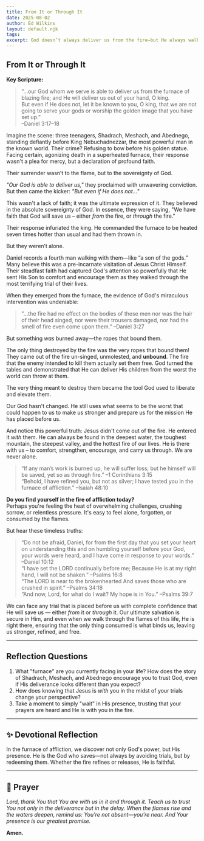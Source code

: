 ```yaml
---
title: From It or Through It
date: 2025-08-02
author: Ed Wilkins
layout: default.njk
tags:
excerpt: God doesn’t always deliver us from the fire—but He always walks with us through it. In the furnace of affliction, we discover not only His power, but His presence.
---
```


## From It or Through It

**Key Scripture:**

> “...our God whom we serve is able to deliver us from the furnace of blazing fire; and He will deliver us out of your hand, O king.  
> But even if He does not, let it be known to you, O king, that we are not going to serve your gods or worship the golden image that you have set up.”  
> –Daniel 3:17–18

Imagine the scene: three teenagers, Shadrach, Meshach, and Abednego, standing defiantly before King Nebuchadnezzar, the most powerful man in the known world. Their crime? Refusing to bow before his golden statue. Facing certain, agonizing death in a superheated furnace, their response wasn't a plea for mercy, but a declaration of profound faith.

Their surrender wasn’t to the flame, but to the sovereignty of God.

_"Our God is able to deliver us,"_ they proclaimed with unwavering conviction.  
But then came the kicker: _"But even if He does not..."_

This wasn't a lack of faith; it was the ultimate expression of it. They believed in the absolute sovereignty of God. In essence, they were saying, "We have faith that God will save us – either _from_ the fire, or _through_ the fire."

Their response infuriated the king. He commanded the furnace to be heated seven times hotter than usual and had them thrown in.

But they weren’t alone.

Daniel records a fourth man walking with them—like “a son of the gods.” Many believe this was a pre-incarnate visitation of Jesus Christ Himself. Their steadfast faith had captured God's attention so powerfully that He sent His Son to comfort and encourage them as they walked through the most terrifying trial of their lives.

When they emerged from the furnace, the evidence of God's miraculous intervention was undeniable:

> "...the fire had no effect on the bodies of these men nor was the hair of their head singed, nor were their trousers damaged, nor had the smell of fire even come upon them.” –Daniel 3:27

But something _was_ burned away—the ropes that bound them.

The only thing destroyed by the fire was the very ropes that bound them! They came out of the fire un-singed, unmolested, and **unbound**. The fire that the enemy intended to kill them actually set them free. God turned the tables and demonstrated that He can deliver His children from the worst the world can throw at them.

The very thing meant to destroy them became the tool God used to liberate and elevate them.

Our God hasn't changed. He still uses what seems to be the worst that could happen to us to make us stronger and prepare us for the mission He has placed before us.

And notice this powerful truth: Jesus didn't come out of the fire. He entered it _with_ them. He can always be found in the deepest water, the toughest mountain, the steepest valley, and the hottest fire of our lives. He is there with us – to comfort, strengthen, encourage, and carry us through. We are never alone.

> “If any man’s work is burned up, he will suffer loss; but he himself will be saved, yet so as through fire.” –1 Corinthians 3:15  
> “Behold, I have refined you, but not as silver; I have tested you in the furnace of affliction.” –Isaiah 48:10

**Do you find yourself in the fire of affliction today?**  
Perhaps you're feeling the heat of overwhelming challenges, crushing sorrow, or relentless pressure. It's easy to feel alone, forgotten, or consumed by the flames.

But hear these timeless truths:

> “Do not be afraid, Daniel, for from the first day that you set your heart on understanding this and on humbling yourself before your God, your words were heard, and I have come in response to your words.” –Daniel 10:12  
> “I have set the LORD continually before me; Because He is at my right hand, I will not be shaken.” –Psalms 16:8  
> “The LORD is near to the brokenhearted And saves those who are crushed in spirit.” –Psalms 34:18  
> “And now, Lord, for what do I wait? My hope is in You.” –Psalms 39:7

We can face any trial that is placed before us with complete confidence that He will save us — either _from_ it or _through_ it. Our ultimate salvation is secure in Him, and even when we walk through the flames of this life, He is right there, ensuring that the only thing consumed is what binds us, leaving us stronger, refined, and free.

---

## Reflection Questions

1. What "furnace" are you currently facing in your life? How does the story of Shadrach, Meshach, and Abednego encourage you to trust God, even if His deliverance looks different than you expect?
2. How does knowing that Jesus is _with_ you in the midst of your trials change your perspective?
3. Take a moment to simply "wait" in His presence, trusting that your prayers are heard and He is with you in the fire.

---

## ✨ Devotional Reflection

In the furnace of affliction, we discover not only God's power, but His presence. He is the God who saves—not always by avoiding trials, but by redeeming them. Whether the fire refines or releases, He is faithful.

---

## 🙏 Prayer

_Lord, thank You that You are with us in it and through it. Teach us to trust You not only in the deliverance but in the delay. When the flames rise and the waters deepen, remind us: You’re not absent—you’re near. And Your presence is our greatest promise._

**Amen.**
